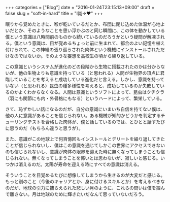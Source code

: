 +++
categories = ["Blog"]
date = "2016-01-24T23:15:13+09:00"
draft = false
slug = "soft-in-hard"
title = "I識→♥"
+++

眠りから覚めたときに、喉が乾いているだとか、布団に閉じ込めた体温が心地よいだとか、そのようなことを思い浮かぶのと同じ瞬間に、この体を動かしている僕という意識は八時間前のものから続いているのだろうかという疑問が解凍される。僕という意識は、目が覚めるちょっと前に生まれて、都合のよい記憶を植え付けられて、この神経の張り巡らされた肉体という機械にインストールされただけなのではないか。そのような妄想を高校生の頃から繰り返している。

この意識というシステムが進化のどの段階から生物に搭載されたのかは分からないが、他の生物よりも意識を持っている（と思われる）人間が生物界の頂点に君臨していることを考えると成功している進化だと言える。しかし、意識を持っていない（と思われる）昆虫の種多様性を考えると、成功しているのか失敗しているのかよくわからなくなる。人間は意識というソフトによって、昆虫はクチクラ（羽にも関節にも内・外骨格にもなる）というハードによって、繁栄している。

さて、恥ずかしい話になるのだが、自分の意識にいまいち自信を持てない僕は、他の人に意識があることを信じられない。ある機械が知的かどうかを判定するチューリングテストを合格した肉体が、僕と話しているのでは、とひとと話すたびに思うのだ（もちろん違うと思うが）。

また、意識がこの地球上で何百億回もインストールとデリートを繰り返してきたことが信じられないし、僕はこの意識を通じてしかこの世界にアクセスできないのも信じられないし、意識が肉体の限界を迎えた時に無くなってしまうことも信じられない。無くなってしまうことを怖いとは思わないが、寂しいと感じる。いつかは消えるのだ。太陽が寿命を迎える時にすべての意識は消える。

そういうことを目覚めるたびに想像してしまうから生きるのが大変だと感じる。もっと別のこと（今後のキャリアとか、身に付けるスキルとか）を考えるべきなのだが、地球の引力に捕らえられた悲しい月のように、これらの問いは僕を掴んで離さない。月は地球のために輝きたいだなんて思っていないだろう。
